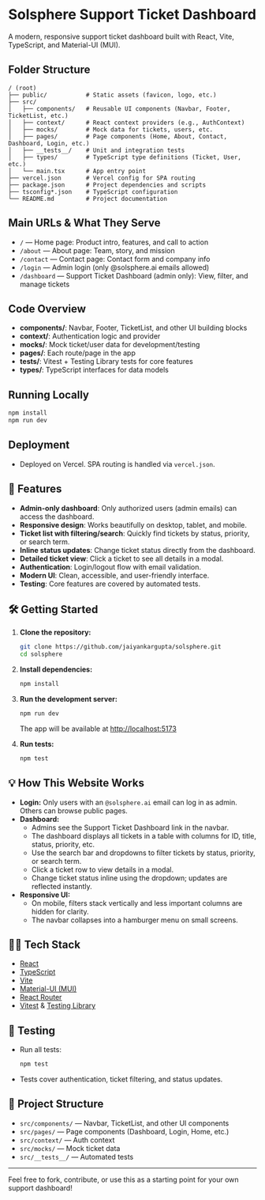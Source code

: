 # Solsphere Support Ticket Dashboard

A modern, responsive support ticket dashboard built with React, Vite, TypeScript, and Material-UI (MUI).

## Folder Structure

```
/ (root)
├── public/           # Static assets (favicon, logo, etc.)
├── src/
│   ├── components/   # Reusable UI components (Navbar, Footer, TicketList, etc.)
│   ├── context/      # React context providers (e.g., AuthContext)
│   ├── mocks/        # Mock data for tickets, users, etc.
│   ├── pages/        # Page components (Home, About, Contact, Dashboard, Login, etc.)
│   ├── __tests__/    # Unit and integration tests
│   ├── types/        # TypeScript type definitions (Ticket, User, etc.)
│   └── main.tsx      # App entry point
├── vercel.json       # Vercel config for SPA routing
├── package.json      # Project dependencies and scripts
├── tsconfig*.json    # TypeScript configuration
└── README.md         # Project documentation
```

## Main URLs & What They Serve

- `/`              — Home page: Product intro, features, and call to action
- `/about`         — About page: Team, story, and mission
- `/contact`       — Contact page: Contact form and company info
- `/login`         — Admin login (only @solsphere.ai emails allowed)
- `/dashboard`     — Support Ticket Dashboard (admin only): View, filter, and manage tickets

## Code Overview
- **components/**: Navbar, Footer, TicketList, and other UI building blocks
- **context/**: Authentication logic and provider
- **mocks/**: Mock ticket/user data for development/testing
- **pages/**: Each route/page in the app
- **__tests__/**: Vitest + Testing Library tests for core features
- **types/**: TypeScript interfaces for data models

## Running Locally
```sh
npm install
npm run dev
```

## Deployment
- Deployed on Vercel. SPA routing is handled via `vercel.json`.

## 🚀 Features

- **Admin-only dashboard**: Only authorized users (admin emails) can access the dashboard.
- **Responsive design**: Works beautifully on desktop, tablet, and mobile.
- **Ticket list with filtering/search**: Quickly find tickets by status, priority, or search term.
- **Inline status updates**: Change ticket status directly from the dashboard.
- **Detailed ticket view**: Click a ticket to see all details in a modal.
- **Authentication**: Login/logout flow with email validation.
- **Modern UI**: Clean, accessible, and user-friendly interface.
- **Testing**: Core features are covered by automated tests.


## 🛠️ Getting Started

1. **Clone the repository:**
   ```sh
   git clone https://github.com/jaiyankargupta/solsphere.git
   cd solsphere
   ```
2. **Install dependencies:**
   ```sh
   npm install
   ```
3. **Run the development server:**
   ```sh
   npm run dev
   ```
   The app will be available at [http://localhost:5173](http://localhost:5173)

4. **Run tests:**
   ```sh
   npm test
   ```

## 💡 How This Website Works

- **Login:** Only users with an `@solsphere.ai` email can log in as admin. Others can browse public pages.
- **Dashboard:**
  - Admins see the Support Ticket Dashboard link in the navbar.
  - The dashboard displays all tickets in a table with columns for ID, title, status, priority, etc.
  - Use the search bar and dropdowns to filter tickets by status, priority, or search term.
  - Click a ticket row to view details in a modal.
  - Change ticket status inline using the dropdown; updates are reflected instantly.
- **Responsive UI:**
  - On mobile, filters stack vertically and less important columns are hidden for clarity.
  - The navbar collapses into a hamburger menu on small screens.

## 🧑‍💻 Tech Stack
- [React](https://react.dev/)
- [TypeScript](https://www.typescriptlang.org/)
- [Vite](https://vitejs.dev/)
- [Material-UI (MUI)](https://mui.com/)
- [React Router](https://reactrouter.com/)
- [Vitest](https://vitest.dev/) & [Testing Library](https://testing-library.com/)

## 🧪 Testing
- Run all tests:
  ```sh
  npm test
  ```
- Tests cover authentication, ticket filtering, and status updates.

## 📂 Project Structure
- `src/components/` — Navbar, TicketList, and other UI components
- `src/pages/` — Page components (Dashboard, Login, Home, etc.)
- `src/context/` — Auth context
- `src/mocks/` — Mock ticket data
- `src/__tests__/` — Automated tests

---

Feel free to fork, contribute, or use this as a starting point for your own support dashboard!
